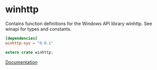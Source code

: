 # winhttp #
Contains function definitions for the Windows API library winhttp. See winapi for types and constants.

```toml
[dependencies]
winhttp-sys = "0.0.1"
```

```rust
extern crate winhttp;
```

[Documentation](https://retep998.github.io/doc/winapi/winhttp/)
